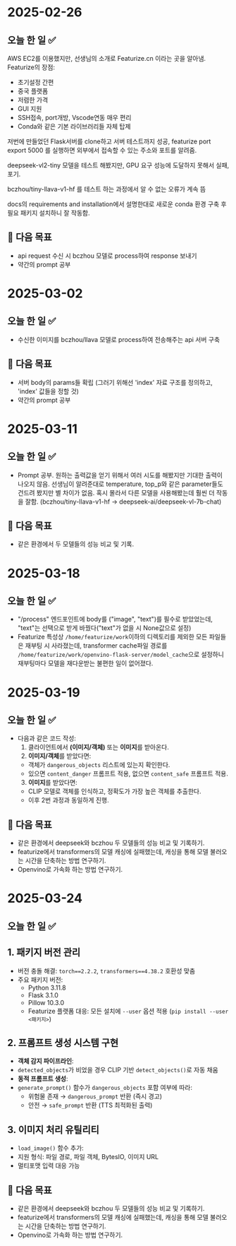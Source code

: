 # 2025-02-26

## 오늘 한 일 ✅

AWS EC2를 이용했지만, 선생님의 소개로 Featurize.cn 이라는 곳을 알아냄.
Featurize의 장점:

- 초기설정 간편
- 중국 플랫폼
- 저렴한 가격
- GUI 지원
- SSH접속, port개방, Vscode연동 매우 편리
- Conda와 같은 기본 라이브러리들 자체 탑제

저번에 만들었던 Flask서버를 clone하고 서버 테스트까지 성공, featurize port export 5000 를 실행하면 외부에서 접속할 수 있는 주소와 포트를 알려줌.

deepseek-vl2-tiny 모델을 테스트 해봤지만, GPU 요구 성능에 도달하지 못해서 실패, 포기.

bczhou/tiny-llava-v1-hf 를 테스트 하는 과정에서 알 수 없는 오류가 계속 뜸

docs의 requirements and installation에서 설명한대로 새로운 conda 환경 구축 후 필요 패키지 설치하니 잘 작동함.

## 🎯 다음 목표

- api request 수신 시 bczhou 모델로 process하여 response 보내기
- 약간의 prompt 공부

# 2025-03-02

## 오늘 한 일 ✅

- 수신한 이미지를 bczhou/llava 모델로 process하여 전송해주는 api 서버 구축

## 🎯 다음 목표

- 서버 body의 params들 확립 (그러기 위해선 'index' 자료 구조를 정의하고, 'index' 값들을 정할 것)
- 약간의 prompt 공부

# 2025-03-11

## 오늘 한 일 ✅

- Prompt 공부. 원하는 출력값을 얻기 위해서 여러 시도를 해봤지만 기대한 출력이 나오지 않음. 
선생님이 알려준대로 temperature, top_p와 같은 parameter들도 건드려 봤지만 별 차이가 없음.
혹시 몰라서 다른 모델을 사용해봤는데 훨씬 더 작동을 잘함.
(bczhou/tiny-llava-v1-hf -> deepseek-ai/deepseek-vl-7b-chat)

## 🎯 다음 목표

- 같은 환경에서 두 모델들의 성능 비교 및 기록.

# 2025-03-18

## 오늘 한 일 ✅

- "/process" 엔드포인트에 body를 ("image", "text")를 필수로 받았었는데, "text"는 선택으로 받게 바꿨다("text"가 없을 시 None값으로 설정)
- Featurize 특성상 `/home/featurize/work`이하의 디렉토리를 제외한 모든 파일들은 재부팅 시 사라졌는데, transformer cache파일 경로를 `/home/featurize/work/openvino-flask-server/model_cache`으로 설정하니 재부팅마다 모델을 재다운받는 불편한 일이 없어졌다.

# 2025-03-19

## 오늘 한 일 ✅

- 다음과 같은 코드 작성:
    1. 클라이언트에서 **(이미지/객체)** 또는 **이미지**를 받아온다.
    2. **이미지/객체**를 받았다면:  
    - 객체가 `dangerous_objects` 리스트에 있는지 확인한다.  
    - 있으면 `content_danger` 프롬프트 적용, 없으면 `content_safe` 프롬프트 적용.  
    3. **이미지**를 받았다면:  
    - CLIP 모델로 객체를 인식하고, 정확도가 가장 높은 객체를 추출한다.  
    - 이후 2번 과정과 동일하게 진행.

## 🎯 다음 목표

- 같은 환경에서 deepseek와 bczhou 두 모델들의 성능 비교 및 기록하기.
- featurize에서 transformers의 모델 캐싱에 실패했는데, 캐싱을 통해 모델 불러오는 시간을 단축하는 방법 연구하기.
- Openvino로 가속화 하는 방법 연구하기.

# 2025-03-24

## 오늘 한 일 ✅

## 1. 패키지 버전 관리

- 버전 충돌 해결: `torch==2.2.2`, `transformers==4.38.2` 호환성 맞춤
- 주요 패키지 버전:
    - Python 3.11.8
    - Flask 3.1.0
    - Pillow 10.3.0
    - Featurize 플랫폼 대응: 모든 설치에 `--user` 옵션 적용 (`pip install --user <패키지>`)

## 2. 프롬프트 생성 시스템 구현

- **객체 감지 파이프라인**:
- `detected_objects`가 비었을 경우 CLIP 기반 `detect_objects()`로 자동 채움
- **동적 프롬프트 생성**:
- `generate_prompt()` 함수가 `dangerous_objects` 포함 여부에 따라:
  - 위험물 존재 → `dangerous_prompt` 반환 (즉시 경고)
  - 안전 → `safe_prompt` 반환 (TTS 최적화된 출력)

## 3. 이미지 처리 유틸리티

- `load_image()` 함수 추가:
- 지원 형식: 파일 경로, 파일 객체, BytesIO, 이미지 URL
- 멀티포맷 입력 대응 가능

## 🎯 다음 목표

- 같은 환경에서 deepseek와 bczhou 두 모델들의 성능 비교 및 기록하기.
- featurize에서 transformers의 모델 캐싱에 실패했는데, 캐싱을 통해 모델 불러오는 시간을 단축하는 방법 연구하기.
- Openvino로 가속화 하는 방법 연구하기.